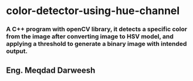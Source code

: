# color-detector-using-hue-channel
### A C++ program with openCV library, it detects a specific color from the image after converting image to HSV model, and applying a threshold to generate a binary image with intended output. 

## Eng. Meqdad Darweesh
